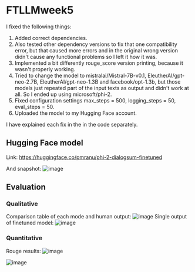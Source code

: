 # FTLLMweek5
I fixed the following things:
1. Added correct dependencies.
2. Also tested other dependency versions to fix that one compatibility error, but that caused more errors and in the original wrong version didn't cause any functional problems so I left it how it was.
3. Implemented a bit differently rouge_score version printing, because it wasn't properly working.
4. Tried to change the model to mistralai/Mistral-7B-v0.1, EleutherAI/gpt-neo-2.7B, EleutherAI/gpt-neo-1.3B and facebook/opt-1.3b, but those models just repeated part of the input texts as output and didn't work at all. So I ended up using microsoft/phi-2.
5. Fixed configuration settings max_steps = 500, logging_steps = 50, eval_steps = 50.
6. Uploaded the model to my Hugging Face account.

I have explained each fix in the in the code separately.

## Hugging Face model
Link: https://huggingface.co/pmranu/phi-2-dialogsum-finetuned

And snapshot:
![image](https://github.com/user-attachments/assets/48ec5ef4-5ab7-447b-bc3a-674a127d0551)

## Evaluation
### Qualitative
Comparison table of each mode and human output:
![image](https://github.com/user-attachments/assets/4b708419-16e8-4e93-932a-9558e2f927c6)
Single output of finetuned model:
![image](https://github.com/user-attachments/assets/e93874ac-5f52-4527-85b3-64108980700d)

### Quantitative
Rouge results:
![image](https://github.com/user-attachments/assets/19cd909f-af2b-4173-844a-5b61d4fad510)

![image](https://github.com/user-attachments/assets/9736d3dd-631c-4f2d-8cf1-699d09353bf5)
